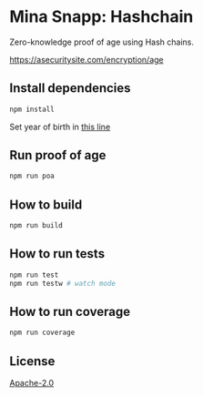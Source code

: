 # Mina Snapp: Hashchain

Zero-knowledge proof of age using Hash chains.

https://asecuritysite.com/encryption/age

## Install dependencies

```sh
npm install
```

Set year of birth in [this line](./src/index.ts#L105)

## Run proof of age

```sh
npm run poa
```

## How to build

```sh
npm run build
```

## How to run tests

```sh
npm run test
npm run testw # watch mode
```

## How to run coverage

```sh
npm run coverage
```

## License

[Apache-2.0](LICENSE)
